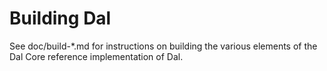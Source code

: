 Building Dal
================

See doc/build-*.md for instructions on building the various
elements of the Dal Core reference implementation of Dal.
